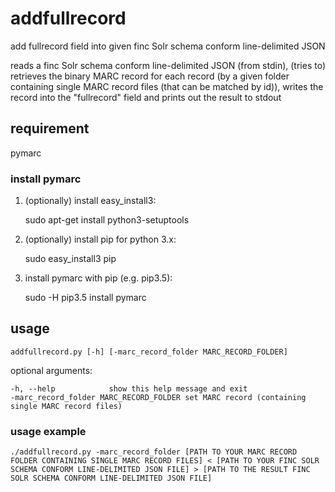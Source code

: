 # addfullrecord

add fullrecord field into given finc Solr schema conform line-delimited JSON

reads a finc Solr schema conform line-delimited JSON (from stdin), (tries to) retrieves the binary MARC record for each record (by a given folder containing single MARC record files (that can be matched by id)), writes the record into the "fullrecord" field and prints out the result to stdout  

## requirement

pymarc

### install pymarc

1. (optionally) install easy_install3:

    sudo apt-get install python3-setuptools

2. (optionally) install pip for python 3.x:

    sudo easy_install3 pip

3. install pymarc with pip (e.g. pip3.5):

    sudo -H pip3.5 install pymarc

## usage

    addfullrecord.py [-h] [-marc_record_folder MARC_RECORD_FOLDER]

optional arguments:

    -h, --help            show this help message and exit
    -marc_record_folder MARC_RECORD_FOLDER set MARC record (containing single MARC record files)

### usage example

    ./addfullrecord.py -marc_record_folder [PATH TO YOUR MARC RECORD FOLDER CONTAINING SINGLE MARC RECORD FILES] < [PATH TO YOUR FINC SOLR SCHEMA CONFORM LINE-DELIMITED JSON FILE] > [PATH TO THE RESULT FINC SOLR SCHEMA CONFORM LINE-DELIMITED JSON FILE]

